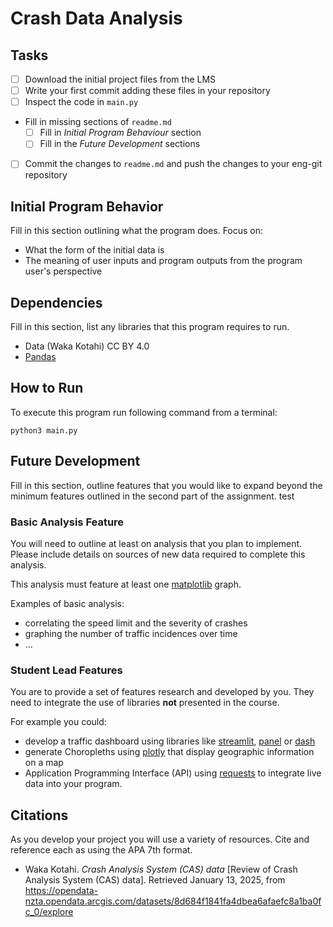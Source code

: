 # Crash Data Analysis
## Tasks
- [ ] Download the initial project files from the LMS
- [ ] Write your first commit adding these files in your repository
- [ ] Inspect the code in `main.py`
- Fill in missing sections of `readme.md`
  - [ ] Fill in *Initial Program Behaviour* section
  - [ ] Fill in the *Future Development* sections
- [ ] Commit the changes to `readme.md` and push the changes to your eng-git repository

## Initial Program Behavior
Fill in this section outlining what the program does.
Focus on:
- What the form of the initial data is
- The meaning of user inputs and program outputs from the program user's perspective

## Dependencies
Fill in this section, list any libraries that this program requires to run.
- Data (Waka Kotahi) CC BY 4.0
- [Pandas](https://pandas.pydata.org/)

## How to Run
To execute this program run following command from a terminal:

`python3 main.py`

## Future Development
Fill in this section, outline features that you would like to expand beyond the minimum features outlined in the second part of the assignment.
test
### Basic Analysis Feature
You will need to outline at least on analysis that you plan to implement. Please include details on sources of new data required to complete this analysis.

This analysis must feature at least one [matplotlib](https://matplotlib.org/) graph.

Examples of basic analysis:

- correlating the speed limit and the severity of crashes
- graphing the number of traffic incidences over time
- ...

### Student Lead Features
You are to provide a set of features research and developed by you. They need to integrate the use of libraries **not** presented in the course.

For example you could:

- develop a traffic dashboard using libraries like [streamlit](https://pypi.org/project/streamlit/), [panel](https://pypi.org/project/panel/) or [dash](https://dash.plotly.com/)
- generate Choropleths using [plotly](https://plotly.com/python/choropleth-maps/) that display geographic information on a map
- Application Programming Interface (API) using [requests](https://pypi.org/project/requests/) to integrate live data into your program.

## Citations

As you develop your project you will use a variety of resources. Cite and reference each as using the APA 7th format.

- Waka Kotahi. _Crash Analysis System (CAS) data_ [Review of  Crash Analysis System (CAS) data]. Retrieved January 13, 2025, from https://opendata-nzta.opendata.arcgis.com/datasets/8d684f1841fa4dbea6afaefc8a1ba0fc_0/explore
